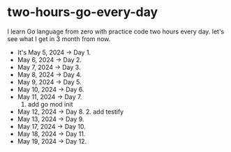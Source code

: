 # two-hours-go-every-day
I learn Go language from zero with practice code two hours every day.
let's see what I get in 3 month from now.

- It's May 5, 2024 -> Day 1.
- May 6, 2024 -> Day 2.
- May 7, 2024 -> Day 3.
- May 8, 2024 -> Day 4.
- May 9, 2024 -> Day 5.
- May 10, 2024 -> Day 6.
- May 11, 2024 -> Day 7.
  1. add go mod init
- May 12, 2024 -> Day 8.
  2. add testify
- May 13, 2024 -> Day 9.
- May 17, 2024 -> Day 10.
- May 18, 2024 -> Day 11.
- May 19, 2024 -> Day 12.

